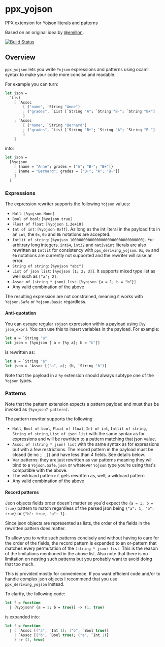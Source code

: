 # ppx_yojson

PPX extension for Yojson literals and patterns

Based on an original idea by [@emillon](https://github.com/emillon).

[![Build Status](https://travis-ci.org/NathanReb/ppx_yojson.svg?branch=master)](https://travis-ci.org/NathanReb/ppx_yojson)

## Overview

`ppx_yojson` lets you write `Yojson` expressions and patterns using ocaml syntax to make your code
more concise and readable.

For example you can turn:
```ocaml
let json =
  `List
    [ `Assoc
        [ ("name", `String "Anne")
        ; ("grades", `List [`String "A"; `String "B-"; `String "B+"]
        ]
    ; `Assoc
        [ ("name", `String "Bernard")
        ; ("grades", `List [`String "B+"; `String "A"; `String "B-"]
        ]
    ]
```

into:
```ocaml
let json =
  [%yojson
    [ {name = "Anne"; grades = ["A"; "B-"; "B+"]}
    ; {name = "Bernard"; grades = ["B+"; "A"; "B-"]}
    ]
  ]
```

### Expressions

The expression rewriter supports the following `Yojson` values:
- `Null`: `[%yojson None]`
- `Bool of bool`: `[%yojson true]`
- `Float of float`: `[%yojson 1.2e+10]`
- `Int of int`: `[%yojson 0xff]`. As long as the int literal in the payload fits in an `int`,
  the `0x`, `0o` and `0b` notations are accepted.
- `Intlit of string`: `[%yojson 100000000000000000000000000000000]`. For arbitrary long integers.
  `int64`, `int32` and `nativeint` literals are also rewritten as `Intlit` for consistency with
  `ppx_deriving_yojson`.
  `0x`, `0o` and `0b` notations are currently not supported and the rewriter will raise an error.
- `String of string`: `[%yojson "abc"]`
- `List of json list`: `[%yojson [1; 2; 3]]`. It supports mixed type list as well such as
  `["a"; 2]`.
- `Assoc of (string * json) list`: `[%yojson {a = 1; b = "b"}]`
- Any valid combination of the above

The resulting expression are not constrained, meaning it works with `Yojson.Safe` or `Yojson.Basic`
regardless.

#### Anti-quotation

You can escape regular `Yojson` expression within a payload using `[%y json_expr]`. You can use
this to insert variables in the payload. For example:

```ocaml
let a = `String "a"
let json = [%yojson { a = [%y a]; b = "b"}]
```
is rewritten as:
```ocaml
let a = `String "a"
let json = `Assoc [("a", a); (b, `String "b")]
```
Note that the payload in a `%y` extension should always subtype one of the `Yojson` types.

### Patterns

Note that the pattern extension expects a pattern payload and must thus be invoked as
`[%yojson? pattern]`.

The pattern rewriter supports the following:
- `Null`, `Bool of bool`, `Float of float`, `Int of int`, `Intlit of string`, `String of string`,
  `List of json list` with the same syntax as for expressions and will be
  rewritten to a pattern matching that json value.
- `Assoc of (string * json) list` with the same syntax as for expressions but with a few
  restrictions. The record pattern in the payload must be closed (ie no `; _}`) and have less than
  4 fields. See details below.
- Var patterns: they are just rewritten as var patterns meaning they will bind to a
  `Yojson.Safe.json` or whatever `Yojson` type you're using that's compatible with the above.
- The wildcard pattern: it gets rewritten as, well, a wildcard pattern
- Any valid combination of the above

#### Record patterns

Json objects fields order doesn't matter so you'd expect the `{a = 1; b = true}` pattern to match
regardless of the parsed json being `{"a": 1, "b": true}` or `{"b": true, "a": 1}`.

Since json objects are represented as lists, the order of the fields in the rewritten pattern does
matter.

To allow you to write such patterns concisely and without having to care for the order of the
fields, the record pattern is expanded to an or-pattern that matches every permutation of the
`(string * json) list`. This is the reason of the limitations mentioned in the above list.
Also note that there is no limitation on nesting such patterns but you probably want to avoid doing
that too much.

This is provided mostly for convenience. If you want efficient code and/or to handle complex json
objects I recommend that you use `ppx_deriving_yojson` instead.

To clarify, the following code:
```ocaml
let f = function
  | [%yojson? {a = 1; b = true}] -> (1, true)
```

is expanded into:
```ocaml
let f = function
  | ( `Assoc [("a", `Int 1); ("b", `Bool true)]
    | `Assoc [("b", `Bool true); ("a", `Int 1)]
    ) -> (1, true)
```

